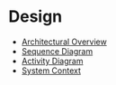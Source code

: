 # Design

- [Architectural Overview](architectural-overview.md)
- [Sequence Diagram](sequence-diagram.md)
- [Activity Diagram](activity-diagram.md)
- [System Context](system-context.md)
